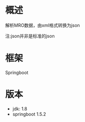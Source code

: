 # 概述

解析MRO数据，由xml格式转换为json

注:json并非是标准的json

# 框架
Springboot

# 版本

- jdk: 1.8
- springboot 1.5.2
